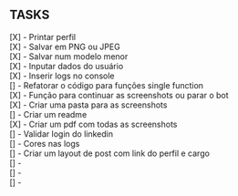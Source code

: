 ## TASKS

[X] - Printar perfil <br/>
[X] - Salvar em PNG ou JPEG <br/>
[X] - Salvar num modelo menor <br/>
[X] - Inputar dados do usuário <br/>
[X] - Inserir logs no console <br/>
[] - Refatorar o código para funções single function <br/>
[X] - Função para continuar as screenshots ou parar o bot <br/>
[X] - Criar uma pasta para as screenshots <br/>
[] - Criar um readme <br/>
[X] - Criar um pdf com todas as screenshots <br/>
[] - Validar login do linkedin <br/>
[] - Cores nas logs <br/>
[] - Criar um layout de post com link do perfil e cargo <br/>
[] - <br/>
[] - <br/>
[] - <br/>
